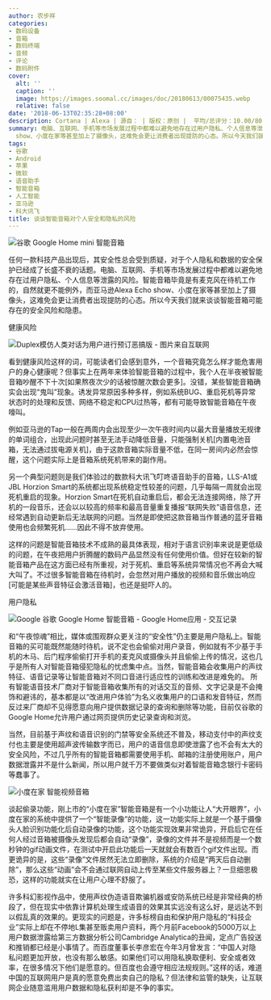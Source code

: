 ```yaml
---
author: 农步祥
categories:
- 数码设备
- 音箱
- 数码终端
- 音频
- 评论
- 数码附件
cover:
  alt: ''
  caption: ''
  image: https://images.soomal.cc/images/doc/20180613/00075435.webp
  relative: false
date: '2018-06-13T02:35:28+08:00'
description: Cortana | Alexa | 源自： | 版权：原创 |  平均/总评分：10.00/80
summary: 电脑、互联网、手机等市场发展过程中都难以避免地存在过用户隐私、个人信息等泄露的风险。智能音箱毕竟是有麦克风在待机工作的，而亚马逊Alexa Echo
  show、小度在家等甚至加上了摄像头，这难免会更让消费者出现提防的心态。所以今天我们就来谈谈智能音箱可能存在的安全风险和隐患。
tags:
- 谷歌
- Android
- 苹果
- 微软
- 语音助手
- 智能音箱
- 人工智能
- 亚马逊
- 科大讯飞
title: 谈谈智能音箱对个人安全和隐私的风险
---
```


![谷歌 Google Home mini 智能音箱](https://images.soomal.cc/images/doc/20180111/00072866.webp)



任何一款科技产品出现后，其安全性总会受到质疑，对于个人隐私和数据的安全保护已经成了长盛不衰的话题。电脑、互联网、手机等市场发展过程中都难以避免地存在过用户隐私、个人信息等泄露的风险。智能音箱毕竟是有麦克风在待机工作的，自然就更不能例外，而亚马逊Alexa Echo show、小度在家等甚至加上了摄像头，这难免会更让消费者出现提防的心态。所以今天我们就来谈谈智能音箱可能存在的安全风险和隐患。



健康风险



![Duplex模仿人类对话为用户进行预订恶搞版 - 图片来自互联网](https://images.soomal.cc/images/doc/20180524/00075029.webp)



看到健康风险这样的词，可能读者们会感到意外，一个音箱究竟怎么样才能危害用户的身心健康呢？但事实上在两年来体验智能音箱的过程中，我个人在半夜被智能音箱吵醒不下十次[如果熬夜次少的话被惊醒次数会更多]。没错，某些智能音箱确实会出现“鬼叫”现象。诱发异常原因多种多样，例如系统BUG、重启死机等异常状态时的处理和反馈、网络不稳定和CPU过热等，都有可能导致智能音箱在午夜嚎叫。



例如亚马逊的Tap一般在两周内会出现至少一次午夜时间内以最大音量播放无规律的单词组合，出现此问题时甚至无法手动降低音量，只能强制关机[内置电池音箱，无法通过拔电源关机]，由于这款音箱实际音量不低，在同一房间内必然会惊醒，这个问题实际上是音箱系统死机带来的副作用。



另一个典型问题则是我们体验过的数款科大讯飞叮咚语音助手的音箱，LLS-A1或JBL Horzion Smart的系统都出现系统稳定性较差的问题，几乎每隔一周就会出现死机重启的现象。Horzion Smart在死机自动重启后，都会无法连接网络，除了开机的一段音乐，还会以以较高的频率和最高音量重复播报“联网失败”语音信息，还经常遇到自动更新后无法联网的问题。当然是即使把这款音箱当作普通的蓝牙音箱使用也会频繁死机……因此不得不放弃使用。



这样的问题是智能音箱技术不成熟的最具体表现，相对于语言识别率来说是更低级的问题，在午夜把用户折腾醒的数码产品显然没有任何使用价值。但好在较新的智能音箱产品在这方面已经有所重视，对于死机、重启等系统异常情况也不再会大喊大叫了。不过很多智能音箱在待机时，会忽然对用户播放的视频和音乐做出响应[可能是某些声音特征会激活音箱]，也还是挺吓人的。



用户隐私



![Google 谷歌 Google Home 智能音箱 - Google Home应用 - 交互记录](https://images.soomal.cc/images/doc/20170604/00068255_01.webp)



和“午夜惊魂”相比，媒体或围观群众更关注的“安全性”仍主要是用户隐私上。智能音箱的买可能既然能随时待机，说不定也会偷偷对用户录音，例如就有不少基于手机的木马、后门程序偷偷打开手机的麦克风或摄像头并且偷偷上传的情况，这也几乎是所有人对智能音箱侵犯隐私的忧虑集中点。当然，智能音箱会收集用户的声纹特征、语音记录等让智能音箱对不同口音进行适应性的训练和改进是难免的。 所有智能语音技术厂商对于智能音箱收集所有的对话交互的音频、文字记录是不会掩饰和避讳的，基本都是以“改进用户体验”为名义收集用户的口语和发音特征，然而反过来厂商却不见得愿意向用户提供数据记录的查询和删除等功能，目前仅谷歌的Google Home允许用户通过网页提供历史记录查询和浏览。



当然，目前基于声纹和语音识别的门禁等安全系统还不普及，移动支付中的声纹支付也主要是使用超声波传输数字而已，用户的语音信息即使泄露了也不会有太大的安全风险，不过几乎所有的智能音箱都需要使用手机、邮箱的注册使用账户，用户数据泄露并不是什么新闻，所以用户就千万不要做类似对着智能音箱念银行卡密码等蠢事了。



![小度在家 智能视频音箱](https://images.soomal.cc/images/doc/20180606/00075326.webp)



谈起偷录功能，刚上市的“小度在家”智能音箱是有一个小功能让人“大开眼界”，小度在家的系统中提供了一个“智能录像”的功能，这一功能实际上就是一个基于摄像头人脸识别功能化后自动录像的功能，这个功能实现效果非常诡异，开启后它在任何人经过音箱被摄像头发现后都会自动“录像”，录像的文件并不是视频而是一个数秒钟的gif动画文件，在测试中开启此功能后一天就就会有数百个gif文件出现。而更诡异的是，这些“录像”文件居然无法立即删除，系统的介绍是“两天后自动删除”，那么这些“动画”会不会通过联网自动上传至某些文件服务器上？一旦细思极恐，这样的功能就实在让用户心理不舒服了。



许多科幻影视作品中，使用声纹伪造语音欺骗机器或安防系统已经是非常经典的桥段了，但在现实中依靠计算机处理生成语音的效果其实远没有这么好，是远达不到以假乱真的效果的。更现实的问题是，许多标榜自由和保护用户隐私的“科技企业”实际上却在不停地L集甚至贩卖用户资料，两个月前Facebook的5000万以上用户数据泄露给第三方数据分析公司Cambridge Analytica的丑闻，定点广告投送和推销都已经是小事情了。而百度董事长李彦宏在今年3月曾发言：“中国人对隐私问题更加开放，也没有那么敏感。如果他们可以用隐私换取便利、安全或者效率，在很多情况下他们是愿意的。但百度也会遵守相应法规规则。”这样的话，难道中国的互联网用户是真的愿意免费出卖自己的隐私？但法律和监管的缺失，让互联网企业随意滥用用户数据和隐私获利却是不争的事实。